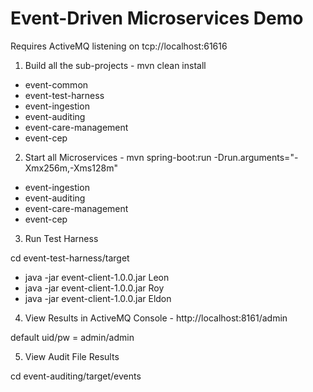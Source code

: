 Event-Driven Microservices Demo
=======================

Requires ActiveMQ listening on tcp://localhost:61616

1) Build all the sub-projects - mvn clean install

- event-common
- event-test-harness
- event-ingestion
- event-auditing
- event-care-management
- event-cep

2) Start all Microservices - mvn spring-boot:run -Drun.arguments="-Xmx256m,-Xms128m" 

- event-ingestion
- event-auditing
- event-care-management
- event-cep

3) Run Test Harness 

cd event-test-harness/target

- java -jar event-client-1.0.0.jar Leon
- java -jar event-client-1.0.0.jar Roy
- java -jar event-client-1.0.0.jar Eldon


4) View Results in ActiveMQ Console - http://localhost:8161/admin

default uid/pw = admin/admin


5) View Audit File Results

cd event-auditing/target/events